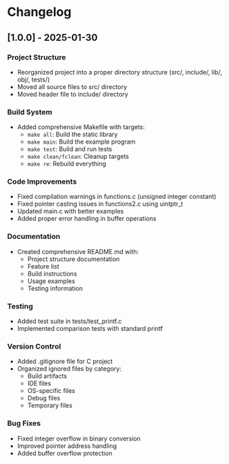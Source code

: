 # Changelog

## [1.0.0] - 2025-01-30

### Project Structure
- Reorganized project into a proper directory structure (src/, include/, lib/, obj/, tests/)
- Moved all source files to src/ directory
- Moved header file to include/ directory

### Build System
- Added comprehensive Makefile with targets:
  - `make all`: Build the static library
  - `make main`: Build the example program
  - `make test`: Build and run tests
  - `make clean/fclean`: Cleanup targets
  - `make re`: Rebuild everything

### Code Improvements
- Fixed compilation warnings in functions.c (unsigned integer constant)
- Fixed pointer casting issues in functions2.c using uintptr_t
- Updated main.c with better examples
- Added proper error handling in buffer operations

### Documentation
- Created comprehensive README.md with:
  - Project structure documentation
  - Feature list
  - Build instructions
  - Usage examples
  - Testing information
  
### Testing
- Added test suite in tests/test_printf.c
- Implemented comparison tests with standard printf

### Version Control
- Added .gitignore file for C project
- Organized ignored files by category:
  - Build artifacts
  - IDE files
  - OS-specific files
  - Debug files
  - Temporary files

### Bug Fixes
- Fixed integer overflow in binary conversion
- Improved pointer address handling
- Added buffer overflow protection
